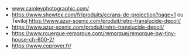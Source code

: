 
- www.camleyphotographic.com/
- https://www.showtex.com/fr/produits/ecrans-de-projection?page=1 ou Teviloj https://www.azur-scenic.com/produit/retro-translucide-depoli/
- https://www.azur-scenic.com/produit/retro-translucide-depoli/
- https://www.rouergue-remorque.com/remorque/remorque-bw-tiny-house-ch-600-2/
- https://www.coprover.fr/
